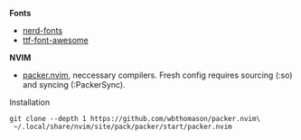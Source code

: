 **Fonts**
  - [nerd-fonts](https://archlinux.org/groups/x86_64/nerd-fonts/)
  - [ttf-font-awesome](https://archlinux.org/packages/extra/any/ttf-font-awesome/)

**NVIM**
  - [packer.nvim](https://github.com/wbthomason/packer.nvim), neccessary compilers. Fresh config requires sourcing (:so) and syncing (:PackerSync).

Installation
```shell
git clone --depth 1 https://github.com/wbthomason/packer.nvim\
 ~/.local/share/nvim/site/pack/packer/start/packer.nvim
```
